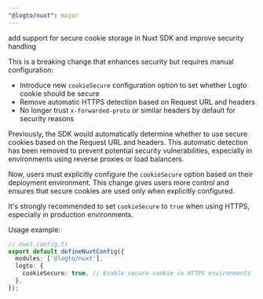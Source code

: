 ```yaml
---
"@logto/nuxt": major
---
```


add support for secure cookie storage in Nuxt SDK and improve security handling

This is a breaking change that enhances security but requires manual configuration:

- Introduce new `cookieSecure` configuration option to set whether Logto cookie should be secure
- Remove automatic HTTPS detection based on Request URL and headers
- No longer trust `x-forwarded-proto` or similar headers by default for security reasons

Previously, the SDK would automatically determine whether to use secure cookies based on the Request URL and headers. This automatic detection has been removed to prevent potential security vulnerabilities, especially in environments using reverse proxies or load balancers.

Now, users must explicitly configure the `cookieSecure` option based on their deployment environment. This change gives users more control and ensures that secure cookies are used only when explicitly configured.

It's strongly recommended to set `cookieSecure` to `true` when using HTTPS, especially in production environments.

Usage example:

```ts
// nuxt.config.ts
export default defineNuxtConfig({
  modules: ['@logto/nuxt'],
  logto: {
    cookieSecure: true, // Enable secure cookie in HTTPS environments
  },
});
```
